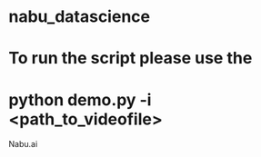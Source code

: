 # nabu_datascience

# To run the script please use the 
# python demo.py -i <path_to_videofile> 


 Nabu.ai  
